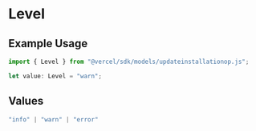 # Level

## Example Usage

```typescript
import { Level } from "@vercel/sdk/models/updateinstallationop.js";

let value: Level = "warn";
```

## Values

```typescript
"info" | "warn" | "error"
```